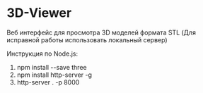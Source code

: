 # 3D-Viewer
Веб интерфейс для просмотра 3D моделей формата STL (Для исправной работы использовать локальный сервер)

Инструкция по Node.js:
  1.  npm install --save three
  2.  npm install http-server -g
  3.  http-server . -p 8000
  
